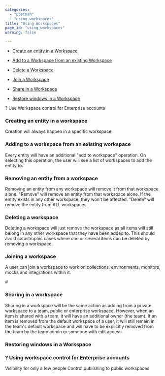 ```yaml
---
categories:
  - "postman"
  - "using_workspaces"
title: "Using Workspaces"
page_id: "using_workspaces"
warning: false

---
```


* [Create an entity in a Workspace](#createEntity)

* [Add to a Workspace from an existing Workspace](#add)

* [Delete a Workspace](#delete)

* [Join a Workspace](#join)

* [Share in a Workspace](#share)

* [Restore windows in a Workspace](#restore)

? Use Workspace control for Enterprise accounts




<h3 id="createEntity">Creating an entity in a workspace</h3>

Creation will always happen in a specific workspace

<h3 id="add">Adding to a workspace from an existing workspace</h3>

Every entity will have an additional "add to workspace" operation. On selecting this operation, the user will see a list of workspaces to add the entity to.

<h3 id="remove">Removing an entity from a workspace</h3>

Removing an entity from any workspace will remove it from that workspace alone. "Remove" will remove an entity from that workspace alone. If the entity exists in any other workspace, they won't be affected. "Delete" will remove the entity from ALL workspaces.

<h3 id="delete">Deleting a workspace</h3>

Deleting a workspace will just remove the workspace as all items will still belong in any other workspace that they have been added to. This should avoid catastrophic cases where one or several items can be deleted by removing a workspace. 

<h3 id="join">Joining a workspace</h3>

A user can join a workspace to work on collections, environments, monitors, mocks and integrations within it.

#<h3 id="share">Sharing in a workspace</h3>

Sharing in a workspace will be the same action as adding from a private workspace to a team, public or enterprise workspace. However, when an item is shared with a team, it will have an additional owner (the team). If an item is removed from the default workspace of a user, it will still remain in the team's default workspace and will have to be explicitly removed from the team by the team admin or someone with edit access.

<h3 id="restore">Restoring windows in a Workspace</h3>


### ? Using workspace control for Enterprise accounts

Visibility for only a few people
Control publishing to public workspaces
